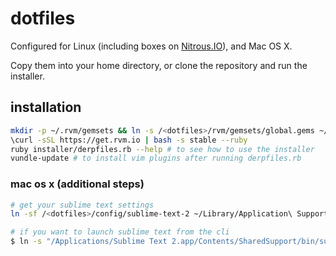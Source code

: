 # dotfiles

Configured for Linux (including boxes on [Nitrous.IO](https://www.nitrous.io/join/Ne4RmyEvhD8)), and Mac OS X.

Copy them into your home directory, or clone the repository and run the installer.

## installation

```bash
mkdir -p ~/.rvm/gemsets && ln -s /<dotfiles>/rvm/gemsets/global.gems ~/.rvm/gemsets/
\curl -sSL https://get.rvm.io | bash -s stable --ruby
ruby installer/derpfiles.rb --help # to see how to use the installer
vundle-update # to install vim plugins after running derpfiles.rb
```
### mac os x (additional steps)

```bash
# get your sublime text settings
ln -sf /<dotfiles>/config/sublime-text-2 ~/Library/Application\ Support/Sublime\ Text\ 2

# if you want to launch sublime text from the cli
$ ln -s "/Applications/Sublime Text 2.app/Contents/SharedSupport/bin/subl" ~/bin/subl
```
